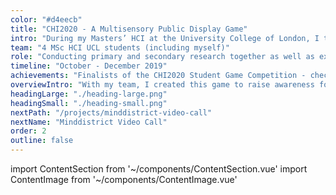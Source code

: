 ```yaml
---
color: "#d4eecb"
title: "CHI2020 - A Multisensory Public Display Game"
intro: "During my Masters’ HCI at the University College of London, I took part in the CHI2020 Student Game Competition together with my team. Students were asked to submit an innovative, boundary-pushing game. Using a human-centered design process, we created a voice- and movement controlled group game that teaches people about extinct animals, their role in distinction and promotes behavioural change. A group of 3 people collaborates to steer an endangered animal safely through its habitat (by making noises), while avoiding harmful objects and collecting items that positively contribute to this animals’ life (by moving)."
team: "4 MSc HCI UCL students (including myself)"
role: "Conducting primary and secondary research together as well as exploring ideas through sketching, creating multiple interactive prototypes and iterative testing."
timeline: "October - December 2019"
achievements: "Finalists of the CHI2020 Student Game Competition - check out our published paper"
overviewIntro: "With my team, I created this game to raise awareness for animal extinction and promote behavioural change. We became finalists of the CHI2020 Game Competition."
headingLarge: "./heading-large.png"
headingSmall: "./heading-small.png"
nextPath: "/projects/minddistrict-video-call"
nextName: "Minddistrict Video Call"
order: 2
outline: false
---
```

import ContentSection from '~/components/ContentSection.vue'
import ContentImage from '~/components/ContentImage.vue'

<content-section>
  <template v-slot:title>
    The problem
  </template>
  <template v-slot:body>
    <p>
      Research shows that animal extinction has never been this fast-paced. Many people are aware of global warming and really interested in nature but lack knowledge on how they actually can make a difference and change their behaviour in daily life. Existing environmental games seem to show potential in supporting behavioural change, but contain too much information and are found not immersive enough, presumably limiting their effectiveness.
    </p>
  </template>
</content-section>

<content-section>
  <template v-slot:title>
    Challenge
  </template>
  <template v-slot:body>
    <p>
      How can we raise awareness and build knowledge about limiting animal extinction through a playful and engaging game experience that teaches concrete actions? We wanted to reach a wide audience interested in helping endangered animals and decided to locate our game in public educational spaces. We found that mostly Young Creatives visited these places and decided to design initially for this user group as they also may pass on their knowledge as potential parents of future generations.   
    </p>
  </template>
</content-section>

<content-section>
  <template v-slot:title>
    Research and requirements
  </template>
  <template v-slot:body>
    <p>
      A review of previous research on successful games informed initial requirements. To verify these requirements with our user group, we surveyed 65 Young Creatives on their preferences regarding gaming, museums, input modalities and technology usage. We also asked about their interest in the environment, extinction and education in this. Results indicated that our user group experienced difficulties in behaving ecologically, wanted to learn more about helping endangered animals, and were hesitant in playing voice-controlled games.
    </p>
    <p>
      Based on these results and existing research, we established the design requirements. The game should:
    </p>
    <ul>
      <li>
        Support social interaction, experiential learning and a feeling of meaningfulness
      </li>
      <li>
        Be engaging to increase empathy and awareness
      </li>
      <li>
        Be played as a group to increase motivation, engagement and trigger collective action
      </li>
      <li>
        Potentially be voice controlled, as this was found highly engaging and innovative, while never been used in group contexts
      </li>
      <li>
        Potentially be controlled by movement to enhance expression of emotions with other players, making it more meaningful and engaging
      </li>
      <li>
        Be played with smartphones (to easily access multiple sensors as input modalities), in combination with a shared display 
      </li>
    </ul>
    <p>
      Using our findings, we created a persona representing the needs and pain points of our users to support us in design decisions.
    </p>
  </template>
</content-section>

<content-image size="normal" caption="PERSONA REPRESENTING OUR USER GROUP TO INFORM DESIGN">
  <g-image src="./1.jpg" />
</content-image>

<content-section>
  <template v-slot:title>
    Carving out our concept
  </template>
  <template v-slot:body>
    <p>
      First, we individually brainstormed ideas of potential games and approaches. We evaluated these ideas using a 2x2 matrix on feasibility and novelty. 
    </p>
    <p>
      Eventually, we combined components of multiple ideas which led to our idea of the ‘follow the path’ style game where a group of players navigate an animal through its habitat, collecting and avoiding meaningful items. Our idea was to teach people how to collaborate in taking action against animal extinction and provide concrete and recognisable examples. The objects were related to everyday items players use, and running across harmful ones decreased the ‘health level’ of the animal to increase awareness and empathy of the actual impact and facilitate transition to real-life actions. ‘Collect items’ represented the opposite, showing concrete solutions players could implement in their own life.
    </p>
    <p>
      However, we were not sure about the input modalities, as survey results showed hesitation around voice-input by our user group while in earlier research this was truly enjoyed. We decided to do early user tests to explore different modes of interacting with the game.
    </p>
  </template>
</content-section>

<content-image size="wide" caption="EVALUATION OF IDEAS BY 2 X 2 MATRIX">
  <g-image src="./2.jpg" />
</content-image>

<content-section>
  <template v-slot:title>
    Early user tests
  </template>
  <template v-slot:body>
    <p>
      To conduct the tests, we created a quick paper prototype of our game idea and used our sketches to explain the game and provide context. We asked a group of 3 people to play the game using different interactions, while one of us mocked the movements of the animal in the game.
    </p>
  </template>
</content-section>

<content-image size="full" caption="PAPER PROTOTYPE AND USERTEST">
  <g-image src="./3.jpg" />
</content-image>

<content-section>
  <template v-slot:body>
    <p>
      Our user tests showed that players liked the general idea of our game and particularly enjoyed the social aspect of steering the animal together and having individual roles to control directions by their voice. Jumping together to avoid items was found very engaging, as it evoked a feeling or demonstrating against animal extinction. However, an interaction to collect items was missing, causing less awareness on helpful items.
    </p>
  </template>
</content-section>

<content-section>
  <template v-slot:title>
    Refining our game
  </template>
  <template v-slot:body>
    <p>
      As our early usertest had largely validated our game idea, we refined our game concept and explored how we could enhance education and transition of behaviour after the game. We individually sketched our ideas of the entire game journey in multiple storyboards (e.g. encountering, getting information about animals, starting the game, levels, post-game interactions). We assembled all sketches, silently voted them individually and created a timeline together afterwards containing the best ideas.
    </p>
  </template>
</content-section>

<content-image size="wide" caption="DECIDING ON THE GAME JOURNEY">
  <g-image src="./4.jpg" />
</content-image>

<content-section>
  <template v-slot:body>
    <p>
      We then created wireframes of important interactions before and after the game, such as information about the animal, choosing your favourite animal, and receiving practical tips a week after having played the game. These wireframes were discussed with five participants and refined. 
    </p>
  </template>
</content-section>

<content-image size="wide" caption="WIREFRAMES OF INTERACTIONS BEFORE AND AFTER THE GAME">
  <g-image src="./5.jpg" />
</content-image>

<content-section>
  <template v-slot:body>
    <p>
      In parallel, a teammember created a high fidelity prototype of the game itself in Unity and combined this with our refined wireframes to allow testing of the whole game interaction. 
    </p>
  </template>
</content-section>

<content-image size="wide" caption="GAME DESIGN AND MOCK UP OF GAMEPLAY">
  <g-image src="./6.jpg" />
</content-image>

<content-section>
  <template v-slot:title>
    Evaluationg our game
  </template>
  <template v-slot:body>
    <p>
      We conducted a final Wizard-of-Oz user test with three participants that played the game on a big screen from beginning to end, while we secretly controlled the animal with a keyboard. Again participants controlled the animal with their voice, but now collaborated in jumping and bending movements to avoid and collect. Players said that the game itself forced them “to move physically and mentally to help the animal” and was challenging and fun. They also found the information about the animal really useful as well as the practical post-game tips on helping the animal after the game. 
    </p>
  </template>
</content-section>

<content-image size="wide">
  <g-image src="./7.jpg" />
</content-image>

<content-section>
  <template v-slot:title>
    Learnings and outcomes
  </template>
  <template v-slot:body>
    <ul>
      <li>
        The game seemed to lead to higher awareness and willingness in players to take action to protect endangered animals. If we had more time, I would have liked to test its actual effect on behavioural change and how to ameliorate this by personalising the collect/avoid objects
      </li>
      <li>
        I learned to not discard good ideas before testing it on users as Young Creatives first seemed reluctant of playing games with their voice but loved it during user tests
      </li>
      <li>
        We became finalists of the CHI2020 Student Game Competition!
      </li>
    </ul>
  </template>
</content-section>
